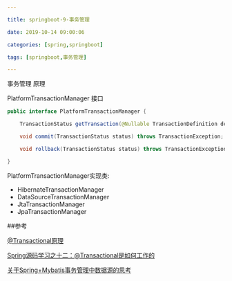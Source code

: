 ```yaml
---

title: springboot-9-事务管理

date: 2019-10-14 09:00:06

categories: [spring,springboot]

tags: [springboot,事务管理]

---
```


事务管理 原理

<!--more-->

PlatformTransactionManager 接口

```java
public interface PlatformTransactionManager {

	TransactionStatus getTransaction(@Nullable TransactionDefinition definition) throws TransactionException;

	void commit(TransactionStatus status) throws TransactionException;

	void rollback(TransactionStatus status) throws TransactionException;

}
```

PlatformTransactionManager实现类:

- HibernateTransactionManager
- DataSourceTransactionManager
- JtaTransactionManager
- JpaTransactionManager













##参考

 [@Transactional原理]( https://www.jianshu.com/p/b33c4ff803e0)

[Spring源码学习之十二：@Transactional是如何工作的]( https://juejin.im/post/59e87b166fb9a045030f32ed)

[关于Spring+Mybatis事务管理中数据源的思考](https://juejin.im/post/59c259665188253407012580)


